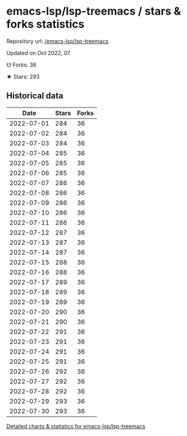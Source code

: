 # emacs-lsp/lsp-treemacs / stars & forks statistics

Repository url: [/emacs-lsp/lsp-treemacs](https://github.com/emacs-lsp/lsp-treemacs)

Updated on Oct 2022, 07

☋ Forks: 36

★ Stars: 293

## Historical data
| Date | Stars | Forks |
|------|-------|-------|
| 2022-07-01 | 284 | 36 | 
| 2022-07-02 | 284 | 36 | 
| 2022-07-03 | 284 | 36 | 
| 2022-07-04 | 285 | 36 | 
| 2022-07-05 | 285 | 36 | 
| 2022-07-06 | 285 | 36 | 
| 2022-07-07 | 286 | 36 | 
| 2022-07-08 | 286 | 36 | 
| 2022-07-09 | 286 | 36 | 
| 2022-07-10 | 286 | 36 | 
| 2022-07-11 | 286 | 36 | 
| 2022-07-12 | 287 | 36 | 
| 2022-07-13 | 287 | 36 | 
| 2022-07-14 | 287 | 36 | 
| 2022-07-15 | 288 | 36 | 
| 2022-07-16 | 288 | 36 | 
| 2022-07-17 | 289 | 36 | 
| 2022-07-18 | 289 | 36 | 
| 2022-07-19 | 289 | 36 | 
| 2022-07-20 | 290 | 36 | 
| 2022-07-21 | 290 | 36 | 
| 2022-07-22 | 291 | 36 | 
| 2022-07-23 | 291 | 36 | 
| 2022-07-24 | 291 | 36 | 
| 2022-07-25 | 291 | 36 | 
| 2022-07-26 | 292 | 36 | 
| 2022-07-27 | 292 | 36 | 
| 2022-07-28 | 292 | 36 | 
| 2022-07-29 | 293 | 36 | 
| 2022-07-30 | 293 | 36 | 


[Detailed charts & statistics for emacs-lsp/lsp-treemacs](https://reviewgithub.com/rep/emacs-lsp/lsp-treemacs)
